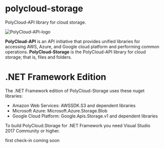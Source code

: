 # polycloud-storage
PolyCloud-API library for cloud storage.

![PolyCloud-API-logo](https://s3.amazonaws.com/david-pallmann-public/PolyCloud-small.png)

__PolyCloud-API__ is an API initiative that provides unified libraries for accessing AWS, Azure, and Google cloud platform and performing common operations. __PolyCloud-Storage__ is the PolyCloud-API library for cloud storage; that is, files and folders.

# .NET Framework Edition

The .NET Framework edition of PolyCloud-Storage uses these nuget libraries:

* Amazon Web Services: AWSSDK.S3 and dependent libraries
* Microsoft Azure: Microsoft.Azure.Storage.Blob
* Google Cloud Platform: Google.Apis.Storage.v1 and dependent libraries

To build PolyCloud.Storage for .NET Framework you need Visual Studio 2017 Community or higher.

first check-in coming soon
